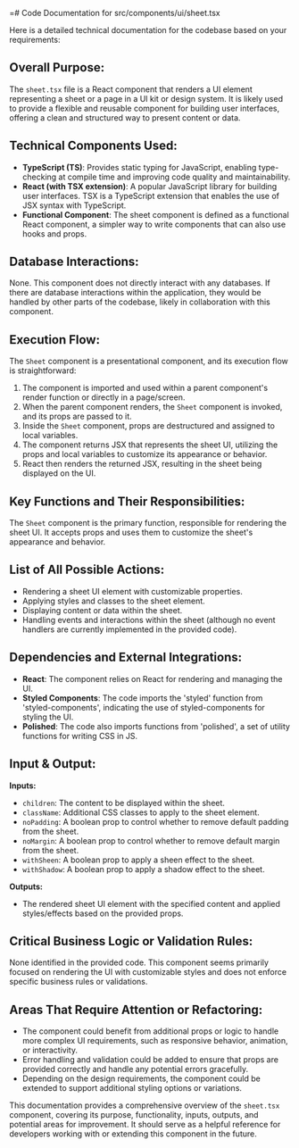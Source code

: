 =# Code Documentation for src/components/ui/sheet.tsx

Here is a detailed technical documentation for the codebase based on your requirements:

## Overall Purpose:
The `sheet.tsx` file is a React component that renders a UI element representing a sheet or a page in a UI kit or design system. It is likely used to provide a flexible and reusable component for building user interfaces, offering a clean and structured way to present content or data.

## Technical Components Used:
- **TypeScript (TS)**: Provides static typing for JavaScript, enabling type-checking at compile time and improving code quality and maintainability.
- **React (with TSX extension)**: A popular JavaScript library for building user interfaces. TSX is a TypeScript extension that enables the use of JSX syntax with TypeScript.
- **Functional Component**: The sheet component is defined as a functional React component, a simpler way to write components that can also use hooks and props.

## Database Interactions:
None. This component does not directly interact with any databases. If there are database interactions within the application, they would be handled by other parts of the codebase, likely in collaboration with this component.

## Execution Flow:
The `Sheet` component is a presentational component, and its execution flow is straightforward:
1. The component is imported and used within a parent component's render function or directly in a page/screen.
2. When the parent component renders, the `Sheet` component is invoked, and its props are passed to it.
3. Inside the `Sheet` component, props are destructured and assigned to local variables.
4. The component returns JSX that represents the sheet UI, utilizing the props and local variables to customize its appearance or behavior.
5. React then renders the returned JSX, resulting in the sheet being displayed on the UI.

## Key Functions and Their Responsibilities:
The `Sheet` component is the primary function, responsible for rendering the sheet UI. It accepts props and uses them to customize the sheet's appearance and behavior.

## List of All Possible Actions:
- Rendering a sheet UI element with customizable properties.
- Applying styles and classes to the sheet element.
- Displaying content or data within the sheet.
- Handling events and interactions within the sheet (although no event handlers are currently implemented in the provided code).

## Dependencies and External Integrations:
- **React**: The component relies on React for rendering and managing the UI.
- **Styled Components**: The code imports the 'styled' function from 'styled-components', indicating the use of styled-components for styling the UI.
- **Polished**: The code also imports functions from 'polished', a set of utility functions for writing CSS in JS.

## Input & Output:
**Inputs:**
- `children`: The content to be displayed within the sheet.
- `className`: Additional CSS classes to apply to the sheet element.
- `noPadding`: A boolean prop to control whether to remove default padding from the sheet.
- `noMargin`: A boolean prop to control whether to remove default margin from the sheet.
- `withSheen`: A boolean prop to apply a sheen effect to the sheet.
- `withShadow`: A boolean prop to apply a shadow effect to the sheet.

**Outputs:**
- The rendered sheet UI element with the specified content and applied styles/effects based on the provided props.

## Critical Business Logic or Validation Rules:
None identified in the provided code. This component seems primarily focused on rendering the UI with customizable styles and does not enforce specific business rules or validations.

## Areas That Require Attention or Refactoring:
- The component could benefit from additional props or logic to handle more complex UI requirements, such as responsive behavior, animation, or interactivity.
- Error handling and validation could be added to ensure that props are provided correctly and handle any potential errors gracefully.
- Depending on the design requirements, the component could be extended to support additional styling options or variations.

This documentation provides a comprehensive overview of the `sheet.tsx` component, covering its purpose, functionality, inputs, outputs, and potential areas for improvement. It should serve as a helpful reference for developers working with or extending this component in the future.
